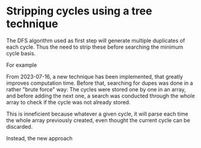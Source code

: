 # Stripping cycles using a tree technique

The DFS algorithm used as first step will generate multiple duplicates of each cycle.
Thus the need to strip these before searching the minimum cycle basis.

For example

From 2023-07-16, a new technique has been implemented, that greatly improves computation time.
Before that, searching for dupes was done in a rather "brute force" way:
The cycles were stored one by one in an array, and before adding the next one, a search was conducted through the whole array to check if the cycle
was not already stored.

This is inneficient because whatever a given cycle, it will parse each time the whole array previously created, even thought the current cycle can be discarded.

Instead, the new approach






